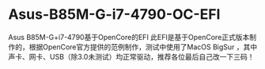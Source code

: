# Asus-B85M-G-i7-4790-OC-EFI
Asus B85M-G+i7-4790基于OpenCore的EFI
此EFI是基于OpenCore正式版本制作的，根据OpenCore官方提供的范例制作，测试中使用了MacOS BigSur ，其中声卡、网卡、USB（除3.0未测试）均正常驱动，推荐各位最后自己改一下三码！
